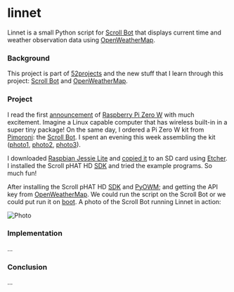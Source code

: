 # linnet

Linnet is a small Python script for [Scroll Bot](https://shop.pimoroni.com/products/scroll-bot-pi-zero-w-project-kit) that displays current time and weather observation data using [OpenWeatherMap](http://openweathermap.org).

### Background

This project is part of [52projects](https://donny.github.io/52projects/) and the new stuff that I learn through this project: [Scroll Bot](https://shop.pimoroni.com/products/scroll-bot-pi-zero-w-project-kit) and [OpenWeatherMap](http://openweathermap.org).

### Project

I read the first [announcement](https://www.raspberrypi.org/blog/raspberry-pi-zero-w-joins-family/) of [Raspberry Pi Zero W](https://www.raspberrypi.org/products/pi-zero-w/) with much excitement. Imagine a Linux capable computer that has wireless built-in in a super tiny package! On the same day, I ordered a Pi Zero W kit from [Pimoroni](https://shop.pimoroni.com/): the [Scroll Bot](https://shop.pimoroni.com/products/scroll-bot-pi-zero-w-project-kit). I spent an evening this week assembling the kit ([photo1](https://github.com/donny/linnet/blob/master/photo1.jpg), [photo2](https://github.com/donny/linnet/blob/master/photo2.jpg), [photo3](https://github.com/donny/linnet/blob/master/photo3.jpg)).

I downloaded [Raspbian Jessie Lite](https://www.raspberrypi.org/downloads/raspbian/) and [copied it](https://learn.adafruit.com/introducing-the-raspberry-pi-zero/making-an-sd-card-using-a-mac) to an SD card using [Etcher](https://etcher.io/). I installed the Scroll pHAT HD [SDK](https://github.com/pimoroni/scroll-phat-hd) and tried the example programs. So much fun!

After installing the Scroll pHAT HD [SDK](https://github.com/pimoroni/scroll-phat-hd) and [PyOWM](https://github.com/csparpa/pyowm); and getting the API key from [OpenWeatherMap](http://openweathermap.org). We could run the script on the Scroll Bot or we could put run it on [boot](https://learn.pimoroni.com/tutorial/sandyj/running-scripts-at-boot). A photo of the Scroll Bot running Linnet in action:

 ![Photo](https://raw.githubusercontent.com/donny/linnet/master/photo3.png)

### Implementation

...

### Conclusion

...
